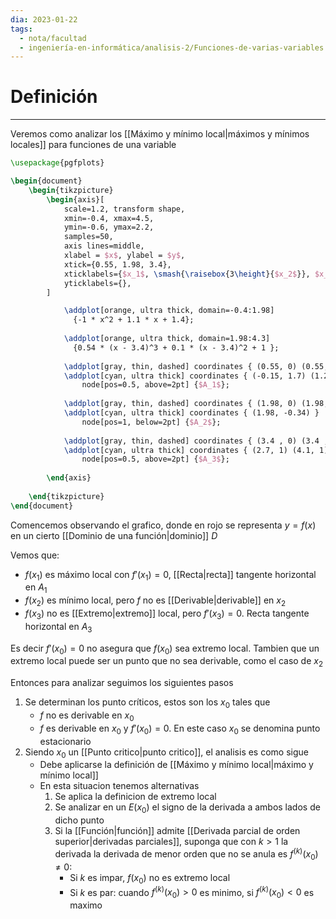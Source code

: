 ```yaml
---
dia: 2023-01-22
tags:
  - nota/facultad
  - ingeniería-en-informática/analisis-2/Funciones-de-varias-variables
---
```

# Definición
---
Veremos como analizar los [[Máximo y mínimo local|máximos y mínimos locales]] para funciones de una variable

```tikz
\usepackage{pgfplots}

\begin{document} 
	\begin{tikzpicture}
		\begin{axis}[
			scale=1.2, transform shape,
			xmin=-0.4, xmax=4.5,
			ymin=-0.6, ymax=2.2, 
			samples=50,
			axis lines=middle,
			xlabel = $x$, ylabel = $y$,
			xtick={0.55, 1.98, 3.4},
			xticklabels={$x_1$, \smash{\raisebox{3\height}{$x_2$}}, $x_3$},
			yticklabels={},
		]

			\addplot[orange, ultra thick, domain=-0.4:1.98] 
			  {-1 * x^2 + 1.1 * x + 1.4};
			
			\addplot[orange, ultra thick, domain=1.98:4.3] 
			  {0.54 * (x - 3.4)^3 + 0.1 * (x - 3.4)^2 + 1 };
			
			\addplot[gray, thin, dashed] coordinates { (0.55, 0) (0.55, 1.7) };
			\addplot[cyan, ultra thick] coordinates { (-0.15, 1.7) (1.25, 1.7) }
				node[pos=0.5, above=2pt] {$A_1$};
			
			\addplot[gray, thin, dashed] coordinates { (1.98, 0) (1.98, -0.34) };
			\addplot[cyan, ultra thick] coordinates { (1.98, -0.34) }
				node[pos=1, below=2pt] {$A_2$};
			
			\addplot[gray, thin, dashed] coordinates { (3.4 , 0) (3.4 , 1) };
			\addplot[cyan, ultra thick] coordinates { (2.7, 1) (4.1, 1) }
				node[pos=0.5, above=2pt] {$A_3$};
			
		\end{axis}
		
	\end{tikzpicture}
\end{document}
```

Comencemos observando el grafico, donde en rojo se representa $y =f(x)$ en un cierto [[Dominio de una función|dominio]] $D$

Vemos que:

 * $f(x_1)$ es máximo local con $f'(x_1) = 0$, [[Recta|recta]] tangente horizontal en $A_1$
 * $f(x_2)$ es mínimo local, pero $f$ no es [[Derivable|derivable]] en $x_2$
 * $f(x_3)$ no es [[Extremo|extremo]] local, pero $f'(x_3) = 0$. Recta tangente horizontal en $A_3$

Es decir $f'(x_0) = 0$ no asegura que $f(x_0)$ sea extremo local. Tambien que un extremo local puede ser un punto que no sea derivable, como el caso de $x_2$

Entonces para analizar seguimos los siguientes pasos
 1. Se determinan los punto críticos, estos son los $x_0$ tales que 
	 * $f$ no es derivable en $x_0$
	 * $f$ es derivable en $x_0$ y $f'(x_0) = 0$. En este caso $x_0$ se denomina punto estacionario
 2. Siendo $x_0$ un [[Punto critico|punto critico]], el analisis es como sigue
	 * Debe aplicarse la definición de [[Máximo y mínimo local|máximo y mínimo local]]
	 * En esta situacion tenemos alternativas
		 1. Se aplica la definicion de extremo local
		 2. Se analizar en un $E(x_0)$ el signo de la derivada a ambos lados de dicho punto 
		 3. Si la [[Función|función]] admite [[Derivada parcial de orden superior|derivadas parciales]], suponga que con $k > 1$ la derivada la derivada de menor orden que no se anula es $f^{(k)}(x_0) \ne 0$:
			  * Si $k$ es impar, $f(x_0)$ no es extremo local
			  * Si $k$ es par: cuando $f^{(k)}(x_0) > 0$ es minimo, si $f^{(k)}(x_0) < 0$ es maximo
